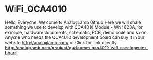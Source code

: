 # WiFi_QCA4010
Hello, Everyone.
Welcome to AnalogLamb Github.Here we will share something we use to develop with QCA4010 Module - WN4623A, for exmaple, hardware documents, schematic, PCB, demo code and so on.
Anyone who needs the QCA4010 development board can buy it in our website http://analoglamb.com/
or Click the link directly http://analoglamb.com/product/qualcomm-qca4010-wifi-development-board
